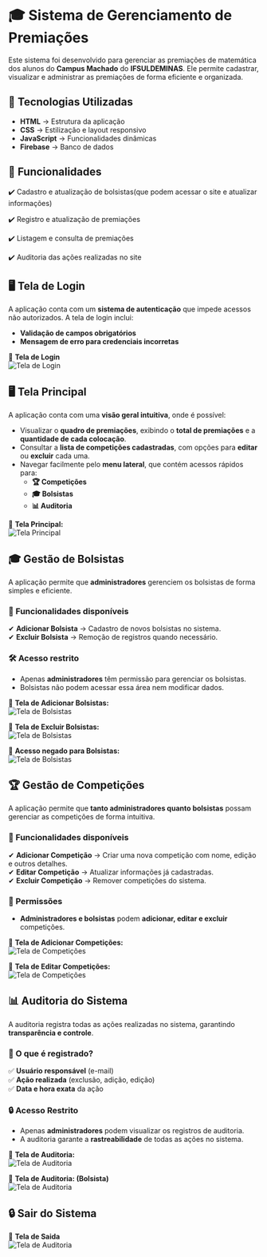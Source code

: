 # 🎓 Sistema de Gerenciamento de Premiações  

Este sistema foi desenvolvido para gerenciar as premiações de matemática dos alunos do **Campus Machado** do **IFSULDEMINAS**. Ele permite cadastrar, visualizar e administrar as premiações de forma eficiente e organizada.  

## 🚀 Tecnologias Utilizadas  

- **HTML** → Estrutura da aplicação  
- **CSS** → Estilização e layout responsivo  
- **JavaScript** → Funcionalidades dinâmicas  
- **Firebase** → Banco de dados  

## 📌 Funcionalidades  

✔️ Cadastro e atualização de bolsistas(que podem acessar o site e atualizar informações)

✔️ Registro e atualização de premiações  

✔️ Listagem e consulta de premiações  

✔️ Auditoria das ações realizadas no site

## 🖥️ Tela de Login  

A aplicação conta com um **sistema de autenticação** que impede acessos não autorizados. A tela de login inclui:  

- **Validação de campos obrigatórios**  
- **Mensagem de erro para credenciais incorretas**

📸 **Tela de Login**  
![Tela de Login](FotoSistema/telainicial.png)  

## 🖥️ Tela Principal  

A aplicação conta com uma **visão geral intuitiva**, onde é possível:  

- Visualizar o **quadro de premiações**, exibindo o **total de premiações** e a **quantidade de cada colocação**.  
- Consultar a **lista de competições cadastradas**, com opções para **editar** ou **excluir** cada uma.  
- Navegar facilmente pelo **menu lateral**, que contém acessos rápidos para:  
  - **🏆 Competições**  
  - **🎓 Bolsistas**  
  - **📊 Auditoria**  

📸 **Tela Principal:**  
![Tela Principal](FotoSistema/telaprincipal.png)  

## 🎓 Gestão de Bolsistas  

A aplicação permite que **administradores** gerenciem os bolsistas de forma simples e eficiente.  

### 🔹 Funcionalidades disponíveis  

✔ **Adicionar Bolsista** → Cadastro de novos bolsistas no sistema.  
✔ **Excluir Bolsista** → Remoção de registros quando necessário.  

### 🛠️ Acesso restrito  

- Apenas **administradores** têm permissão para gerenciar os bolsistas.  
- Bolsistas não podem acessar essa área nem modificar dados.  

📸 **Tela de  Adicionar Bolsistas:**  
![Tela de Bolsistas](FotoSistema/addbolsista.png)  

📸 **Tela de  Excluir Bolsistas:**  
![Tela de Bolsistas](FotoSistema/verbolsista].png)  

📸 **Acesso negado para Bolsistas:**  
![Tela de Bolsistas](FotoSistema/bolsitanegado.png)  

## 🏆 Gestão de Competições  

A aplicação permite que **tanto administradores quanto bolsistas** possam gerenciar as competições de forma intuitiva.  

### 🔹 Funcionalidades disponíveis  

✔ **Adicionar Competição** → Criar uma nova competição com nome, edição e outros detalhes.  
✔ **Editar Competição** → Atualizar informações já cadastradas.  
✔ **Excluir Competição** → Remover competições do sistema.  

### 👥 Permissões  

- **Administradores e bolsistas** podem **adicionar, editar e excluir** competições.  

📸 **Tela de Adicionar Competições:**  
![Tela de Competições](FotoSistema/addcompeticao.png)  

📸 **Tela de Editar Competições:**  
![Tela de Competições](FotoSistema/editcompeticao.png)  

## 📊 Auditoria do Sistema  

A auditoria registra todas as ações realizadas no sistema, garantindo **transparência e controle**.  

### 🔹 O que é registrado?  

✅ **Usuário responsável** (e-mail)  
✅ **Ação realizada** (exclusão, adição, edição)  
✅ **Data e hora exata** da ação  

### 🔒 Acesso Restrito  

- Apenas **administradores** podem visualizar os registros de auditoria.  
- A auditoria garante a **rastreabilidade** de todas as ações no sistema.  

📸 **Tela de Auditoria:**  
![Tela de Auditoria](FotoSistema/auditoria.png)  


📸 **Tela de Auditoria: (Bolsista)**  
![Tela de Auditoria](FotoSistema/negado.png)  

## 🔒 Sair do Sistema 

📸 **Tela de Saida**  
![Tela de Auditoria](FotoSistema/sair.png)  
